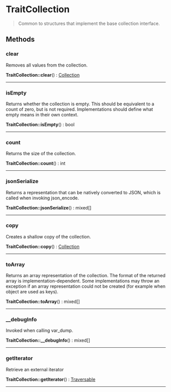 
                                                                                                                                            
    
# TraitCollection


> Common to structures that implement the base collection interface.
>
> 








## Methods

### clear
Removes all values from the collection.


**TraitCollection::clear**() : [Collection](../../../Collection.md)



---


### isEmpty
Returns whether the collection is empty.
This should be equivalent to a count of zero, but is not required.
Implementations should define what empty means in their own context.

**TraitCollection::isEmpty**() : bool



---


### count
Returns the size of the collection.


**TraitCollection::count**() : int



---


### jsonSerialize
Returns a representation that can be natively converted to JSON, which is
called when invoking json_encode.


**TraitCollection::jsonSerialize**() : mixed[]



---


### copy
Creates a shallow copy of the collection.


**TraitCollection::copy**() : [Collection](../../../Collection.md)



---


### toArray
Returns an array representation of the collection.
The format of the returned array is implementation-dependent. Some
implementations may throw an exception if an array representation
could not be created (for example when object are used as keys).

**TraitCollection::toArray**() : mixed[]



---


### __debugInfo
Invoked when calling var_dump.


**TraitCollection::__debugInfo**() : mixed[]



---


### getIterator
Retrieve an external iterator


**TraitCollection::getIterator**() : [Traversable](../../../Traversable.md)



---


                                                                                                                                                                                                                                                                                                                                                                                                            
    
                                                                                                                                                                                                                                                                             
                